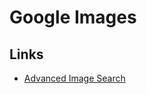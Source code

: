 # Google Images

## Links

- [Advanced Image Search](https://google.com/advanced_image_search?hl=en&fg=1)
